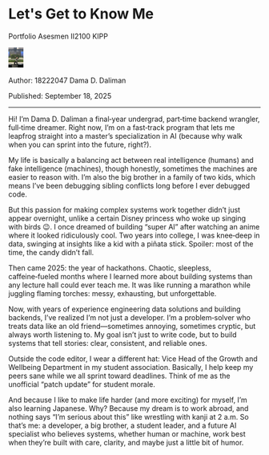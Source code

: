 # Let's Get to Know Me

Portfolio Asesmen II2100 KIPP

<!-- ![dama intro pic](https://raw.githubusercontent.com/RunningPie/II2100_All-About-Me/refs/heads/main/all-about-me/docs/img/1750955801469.jpg) -->

<img src="https://raw.githubusercontent.com/RunningPie/II2100_All-About-Me/refs/heads/main/all-about-me/docs/img/1750955801469.jpg" height="40">

Author: 18222047 Dama D. Daliman

Published: September 18, 2025

***

Hi! I’m Dama D. Daliman a final‑year undergrad, part‑time backend wrangler, full‑time dreamer. Right now, I’m on a fast‑track program that lets me leapfrog straight into a master’s specialization in AI (because why walk when you can sprint into the future, right?).

My life is basically a balancing act between real intelligence (humans) and fake intelligence (machines), though honestly, sometimes the machines are easier to reason with. I’m also the big brother in a family of two kids, which means I’ve been debugging sibling conflicts long before I ever debugged code.

But this passion for making complex systems work together didn’t just appear overnight, unlike a certain Disney princess who woke up singing with birds 😉. I once dreamed of building “super AI” after watching an anime where it looked ridiculously cool. Two years into college, I was knee‑deep in data, swinging at insights like a kid with a piñata stick. Spoiler: most of the time, the candy didn’t fall.

Then came 2025: the year of hackathons. Chaotic, sleepless, caffeine‑fueled months where I learned more about building systems than any lecture hall could ever teach me. It was like running a marathon while juggling flaming torches: messy, exhausting, but unforgettable.

Now, with years of experience engineering data solutions and building backends, I’ve realized I’m not just a developer. I’m a problem‑solver who treats data like an old friend—sometimes annoying, sometimes cryptic, but always worth listening to. My goal isn’t just to write code, but to build systems that tell stories: clear, consistent, and reliable ones.

Outside the code editor, I wear a different hat: Vice Head of the Growth and Wellbeing Department in my student association. Basically, I help keep my peers sane while we all sprint toward deadlines. Think of me as the unofficial “patch update” for student morale.

And because I like to make life harder (and more exciting) for myself, I’m also learning Japanese. Why? Because my dream is to work abroad, and nothing says “I’m serious about this” like wrestling with kanji at 2 a.m.
So that’s me: a developer, a big brother, a student leader, and a future AI specialist who believes systems, whether human or machine, work best when they’re built with care, clarity, and maybe just a little bit of humor.
